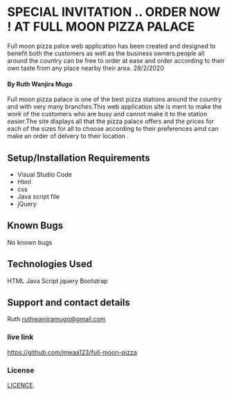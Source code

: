 # SPECIAL INVITATION .. ORDER NOW ! AT  FULL MOON PIZZA PALACE
  Full moon pizza palce web application has been created and designed to benefit  both the customers as well as the business owners.people all around the country can be free to order at ease  and order according to their own taste from any place nearby their area. 28/2/2020
#### By Ruth Wanjira Mugo
Full moon pizza palace  is one of the best pizza stations around the country and with very many branches.This web application site is ment to make the work of the customers who are busy and cannot make it to the station easier.The site displays all that the pizza palace offers and the prices for each of the sizes for all to choose according to their preferences amd can make an order of delvery to their location .
## Setup/Installation Requirements
* Visual Studio Code
* Html
* css   
* Java script file
* jQuery
## Known Bugs
No known bugs 
## Technologies Used
HTML
Java Script 
jquery
Bootstrap
## Support and contact details
Ruth 
ruthwanjiramugo@gmail.com
### live link
https://github.com/mwaa123/full-moon-pizza
### License
[LICENCE](/license/LICENSE.md).